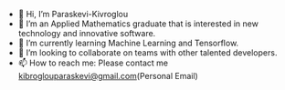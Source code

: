 - 👋 Hi, I’m Paraskevi-Kivroglou
- 👀 I’m an Applied Mathematics graduate that is interested in new technology and innovative software. 
- 🌱 I’m currently learning Machine Learning and Tensorflow.
- 💞️ I’m looking to collaborate on teams with other talented developers. 
- 📫 How to reach me: Please contact me kibroglouparaskevi@gmail.com(Personal Email)

<!---
Paraskevi-KIvroglou/Paraskevi-KIvroglou is a ✨ special ✨ repository because its `README.md` (this file) appears on your GitHub profile.
You can click the Preview link to take a look at your changes.
--->
